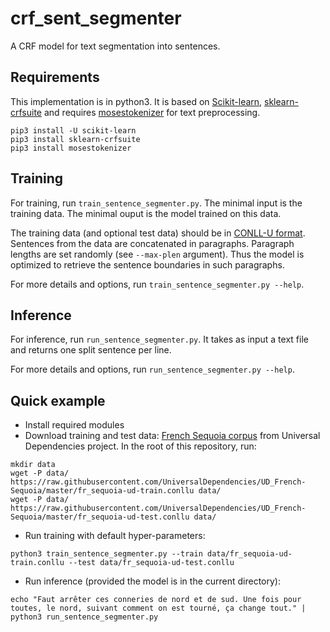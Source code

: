 # crf_sent_segmenter

A CRF model for text segmentation into sentences.

## Requirements

This implementation is in python3. It is based on [Scikit-learn](https://scikit-learn.org/stable/), [sklearn-crfsuite](https://github.com/TeamHG-Memex/sklearn-crfsuite) and requires [mosestokenizer](https://pypi.org/project/mosestokenizer/) for text preprocessing.

```
pip3 install -U scikit-learn
pip3 install sklearn-crfsuite
pip3 install mosestokenizer
```

## Training

For training, run `train_sentence_segmenter.py`. The minimal input is the training data. The minimal ouput is the model trained on this data.

The training data (and optional test data) should be in [CONLL-U format](https://universaldependencies.org/format.html). Sentences from the data are concatenated in paragraphs. Paragraph lengths are set randomly (see `--max-plen` argument). Thus the model is optimized to retrieve the sentence boundaries in such paragraphs.

For more details and options, run `train_sentence_segmenter.py --help`.

## Inference

For inference, run `run_sentence_segmenter.py`. It takes as input a text file and returns one split sentence per line.

For more details and options, run `run_sentence_segmenter.py --help`.

## Quick example

* Install required modules
* Download training and test data: [French Sequoia corpus](http://deep-sequoia.inria.fr/) from Universal Dependencies project. In the root of this repository, run:
```
mkdir data
wget -P data/ https://raw.githubusercontent.com/UniversalDependencies/UD_French-Sequoia/master/fr_sequoia-ud-train.conllu data/
wget -P data/ https://raw.githubusercontent.com/UniversalDependencies/UD_French-Sequoia/master/fr_sequoia-ud-test.conllu data/
```
* Run training with default hyper-parameters:
```
python3 train_sentence_segmenter.py --train data/fr_sequoia-ud-train.conllu --test data/fr_sequoia-ud-test.conllu
```
* Run inference (provided the model is in the current directory):
```
echo "Faut arrêter ces conneries de nord et de sud. Une fois pour toutes, le nord, suivant comment on est tourné, ça change tout." | python3 run_sentence_segmenter.py
```
